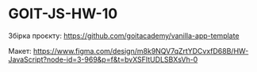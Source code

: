 # GOIT-JS-HW-10

Збірка проєкту: https://github.com/goitacademy/vanilla-app-template

Макет:
https://www.figma.com/design/m8k9NQV7qZrtYDCvxfD68B/HW-JavaScript?node-id=3-969&p=f&t=bvXSFItUDLSBXsVh-0
